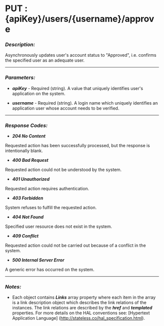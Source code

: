 
# PUT : {apiKey}/users/{username}/approve 

### *Description:* 
Asynchronously updates user&#39;s account status to &quot;Approved&quot;, i.e. confirms the specified user as an adequate user. 



* * *
### *Parameters:*


- ***apiKey*** - Required (string). A value that uniquely identifies user&#39;s application on the system. 


- ***username*** - Required (string). A login name which uniquely identifies an application user whose account needs to be verified. 


* * *
### *Response Codes:*


- ***204  No Content*** 

 Requested action has been successfully processed, but the response is intentionally blank. 


- ***400  Bad Request*** 

 Requested action could not be understood by the system. 


- ***401  Unauthorized*** 

 Requested action requires authentication. 


- ***403  Forbidden*** 

 System refuses to fulfill the requested action. 


- ***404  Not Found*** 

 Specified user resource does not exist in the system. 


- ***409  Conflict*** 

 Requested action could not be carried out because of a conflict in the system. 


- ***500  Internal Server Error*** 

 A generic error has occurred on the system. 



* * *
### *Notes:* 
- Each object contains ***Links*** array property where each item in the array is a link description object which describes the link relations of the instances. The link relations are described by the ***href*** and ***templated*** properties. For more details on the HAL conventions see: [Hypertext Application Language] (http://stateless.co/hal_specification.html).


